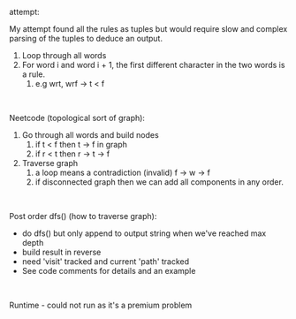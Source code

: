 attempt:


My attempt found all the rules as tuples but would require slow and complex parsing of the tuples to deduce an output.

1. Loop through all words
2. For word i and word i + 1, the first different character in the two words is a rule.
   1. e.g wrt, wrf -> t < f



<br>

Neetcode (topological sort of graph):

1. Go through all words and build nodes
   1. if t < f then t -> f in graph
   2. if r < t then r -> t -> f
2. Traverse graph
   1. a loop means a contradiction (invalid) f -> w -> f 
   2. if disconnected graph then we can add all components in any order.


<br>


Post order dfs() (how to traverse graph):

- do dfs() but only append to output string when we've reached max depth
- build result in reverse
- need 'visit' tracked and current 'path' tracked
- See code comments for details and an example


<br>

Runtime - could not run as it's a premium problem